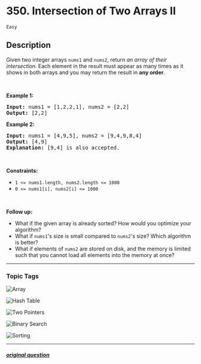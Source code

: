 # 350. Intersection of Two Arrays II

`Easy`

## Description

<p>Given two integer arrays <code>nums1</code> and <code>nums2</code>, return <em>an array of their intersection</em>. Each element in the result must appear as many times as it shows in both arrays and you may return the result in <strong>any order</strong>.</p>

<p>&nbsp;</p>
<p><strong>Example 1:</strong></p>

<pre>
<strong>Input:</strong> nums1 = [1,2,2,1], nums2 = [2,2]
<strong>Output:</strong> [2,2]
</pre>

<p><strong>Example 2:</strong></p>

<pre>
<strong>Input:</strong> nums1 = [4,9,5], nums2 = [9,4,9,8,4]
<strong>Output:</strong> [4,9]
<strong>Explanation:</strong> [9,4] is also accepted.
</pre>

<p>&nbsp;</p>
<p><strong>Constraints:</strong></p>

<ul>
	<li><code>1 &lt;= nums1.length, nums2.length &lt;= 1000</code></li>
	<li><code>0 &lt;= nums1[i], nums2[i] &lt;= 1000</code></li>
</ul>

<p>&nbsp;</p>
<p><strong>Follow up:</strong></p>

<ul>
	<li>What if the given array is already sorted? How would you optimize your algorithm?</li>
	<li>What if <code>nums1</code>&#39;s size is small compared to <code>nums2</code>&#39;s size? Which algorithm is better?</li>
	<li>What if elements of <code>nums2</code> are stored on disk, and the memory is limited such that you cannot load all elements into the memory at once?</li>
</ul>


---

### Topic Tags

[array]: https://img.shields.io/badge/-Array-EF9A9A
[hash-table]: https://img.shields.io/badge/-Hash%20Table-B39DDB
[two-pointers]: https://img.shields.io/badge/-Two%20Pointers-81D4FA
[binary-search]: https://img.shields.io/badge/-Binary%20Search-A5D6A7
[sorting]: https://img.shields.io/badge/-Sorting-FFF59D

![Array][array]

![Hash Table][hash-table]

![Two Pointers][two-pointers]

![Binary Search][binary-search]

![Sorting][sorting]

---

##### [original question](https://leetcode.com/problems/intersection-of-two-arrays-ii)
